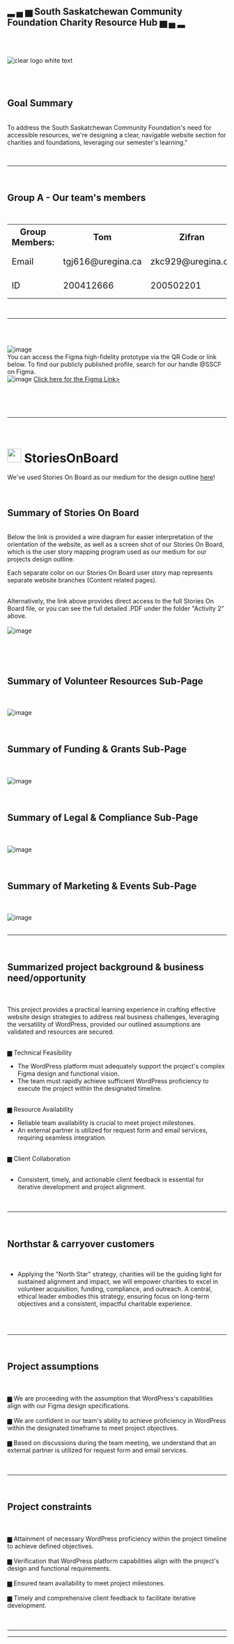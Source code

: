 <br> </b>

## ▂ ▄ ▅ South Saskatchewan Community Foundation Charity Resource Hub ▅ ▄ ▂</ins>

<br> </b>

<br> </b>
![clear logo white text](https://github.com/user-attachments/assets/1734f0e9-3958-46e4-bdf2-b6c7322103f0)

<br> </b>
<br> </b>
## Goal Summary
<br> </b>
To address the South Saskatchewan Community Foundation's need for accessible resources, we're designing a clear, navigable website section for charities and foundations, leveraging our semester's learning."

<br> </b>
___________________________________________________________________________________________________________________________________________________________________
<br> </b>
## Group A - Our team's members
<br> </b>
<div style="text-align: center;">
  <table style="font-size: 20px; margin: 0 auto;">
    <tr>
      <th>Group Members:</th>
      <th>Tom</th>
      <th>Zifran</th>
      <th>Gabriel</th>
      <th>Charles</th>
    </tr>
    <tr>
      <td>Email</td>
      <td>tgj616@uregina.ca</td>
      <td>zkc929@uregina.ca</td>
      <td>ggb676@uregina.ca</td>
      <td>No Show</td>
    </tr>
    <tr>
      <td>ID</td>
      <td>200412666</td>
      <td>200502201</td>
      <td>200426525</td>
      <td>No Show</td>
    </tr>
  </table>
</div>

<br> </b>

___________________________________________________________________________________________________________________________________________________________________
<br> </b>
<br> </b>

![image](https://github.com/user-attachments/assets/9806428e-1037-4021-acf8-2c9f495cd527)
<br> </b>
You can access the Figma high-fidelity prototype via the QR Code or link below. To find our publicly published profile, search for our handle @SSCF on Figma.
<br> </b>
![image](https://github.com/user-attachments/assets/827df43d-b033-44f5-84bd-878375a98f43)
<a href="https://www.figma.com/community/file/1481146824076209134">Click here for the Figma Link></a>

<br> </b>
<br> </b>
<br> </b>
___________________________________________________________________________________________________________________________________________________________________
<br> </b>
# [<img src="https://github.com/user-attachments/assets/b7a6ed9b-12d8-4340-a259-dd1cb106e7d6" width="32" height="32">](https://goncin.storiesonboard.com/storymap/guidemap) StoriesOnBoard

We've used Stories On Board as our medium for the design outline [here](https://goncin.storiesonboard.com/storymap/guidemap)!

<br> </b>
## Summary of Stories On Board
<br> </b>
Below the link is provided a wire diagram for easier interpretation of the orientation of the website, as well as a screen shot of our Stories On Board, which is the user story mapping program used as our medium for our projects design outline. 

Each separate color on our Stories On Board user story map represents separate website branches (Content related pages).

<br> </b>
Alternatively, the link above provides direct access to the full Stories On Board file, or you can see the full detailed .PDF under the folder "Activity 2" above.
<br> </b>
<br> </b>
![image](https://github.com/user-attachments/assets/0c96162f-bfa9-42e9-a0d6-a353bf2bab54)

<br> </b>
<br> </b>
<br> </b>
## Summary of Volunteer Resources Sub-Page
<br> </b>
<br> </b>
![image](https://github.com/user-attachments/assets/458b7142-4091-462d-ba6b-918743eee7f3)
<br> </b>
<br> </b>
<br> </b>
## Summary of Funding & Grants Sub-Page
<br> </b>
<br> </b>
![image](https://github.com/user-attachments/assets/b7b23953-a180-4f9f-bd2e-66a763cbc042)
<br> </b>
<br> </b>
<br> </b>
## Summary of Legal & Compliance Sub-Page
<br> </b>
<br> </b>
![image](https://github.com/user-attachments/assets/76417c9a-a0fb-4716-a9ad-eb90af8c5009)
<br> </b>
<br> </b>
<br> </b>
## Summary of Marketing & Events Sub-Page
<br> </b>
<br> </b>
![image](https://github.com/user-attachments/assets/89735100-d39f-4566-a68c-df60159b73e3)
<br> </b>
<br> </b>

_____________________________________________________________________
<br> </b>
## Summarized project background & business need/opportunity
<br> </b>
<br> </b>
This project provides a practical learning experience in crafting effective website design strategies to address real business challenges, leveraging the versatility of WordPress, provided our outlined assumptions are validated and resources are secured.
<br> </b>
<br> </b>

▆ Technical Feasibility
<br> </b>
- The WordPress platform must adequately support the project's complex Figma design and functional vision.
- The team must rapidly achieve sufficient WordPress proficiency to execute the project within the designated timeline.
<br> </b>
<br> </b>

▆ Resource Availability
<br> </b>
- Reliable team availability is crucial to meet project milestones.
- An external partner is utilized for request form and email services, requiring seamless integration.
<br> </b>
<br> </b>

▆ Client Collaboration
<br> </b>
<br> </b>
- Consistent, timely, and actionable client feedback is essential for iterative development and project alignment.
<br> </b>
<br> </b>
<br> </b>
_____________________________________________________________________
<br> </b>
## Northstar & carryover customers
<br> </b>
- Applying the "North Star" strategy, charities will be the guiding light for sustained alignment and impact, we will empower charities to excel in volunteer acquisition, funding, compliance, and outreach. A central, ethical leader embodies this strategy, ensuring focus on long-term objectives and a consistent, impactful charitable experience.

<br> </b>
<br> </b>
_____________________________________________________________________
<br> </b>
## Project assumptions
<br> </b>
<br> </b>
▆ We are proceeding with the assumption that WordPress's capabilities align with our Figma design specifications.
<br> </b>
<br> </b>
▆ We are confident in our team's ability to achieve proficiency in WordPress within the designated timeframe to meet project objectives.
<br> </b>
<br> </b>
▆ Based on discussions during the team meeting, we understand that an external partner is utilized for request form and email services.
<br> </b>
<br> </b>
<br> </b>
_____________________________________________________________________
<br> </b>
## Project constraints
<br> </b>
<br> </b>
▆ Attainment of necessary WordPress proficiency within the project timeline to achieve defined objectives.
<br> </b>
<br> </b>
▆ Verification that WordPress platform capabilities align with the project's design and functional requirements.
<br> </b>
<br> </b>
▆ Ensured team availability to meet project milestones.
<br> </b>
<br> </b>
▆ Timely and comprehensive client feedback to facilitate iterative development.
<br> </b>
<br> </b>
<br> </b>
_____________________________________________________________________


__________________________________________________________________________________________________________________________________________________________
